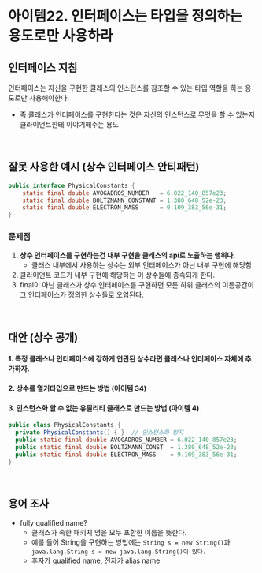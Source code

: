 # 아이템22. 인터페이스는 타입을 정의하는 용도로만 사용하라

## 인터페이스 지침

인터페이스는 자신을 구현한 클래스의 인스턴스를 참조할 수 있는 타입 역할을 하는 용도로만 사용해야한다.
- 즉 클래스가 인터페이스를 구현한다는 것은 자신의 인스턴스로 무엇을 할 수 있는지 클라이언트한테 이야기해주는 용도

<br/>

## 잘못 사용한 예시 (상수 인터페이스 안티패턴)
```java
public interface PhysicalConstants {
    static final double AVOGADROS_NUMBER   = 6.022_140_857e23;
    static final double BOLTZMANN_CONSTANT = 1.380_648_52e-23;
    static final double ELECTRON_MASS      = 9.109_383_56e-31;
}
```
### 문제점
1. __상수 인터페이스를 구현하는건 내부 구현을 클래스의 api로 노출하는 행위다.__
    - 클래스 내부에서 사용하는 상수는 외부 인터페이스가 아닌 내부 구현에 해당함
2. 클라이언트 코드가 내부 구현에 해당하는 이 상수들에 종속되게 한다.
3. final이 아닌 클래스가 상수 인터페이스를 구현하면 모든 하위 클래스의 이름공간이 그 인터페이스가 정의한 상수들로 오염된다.

<br/>

## 대안 (상수 공개)
#### 1. 특정 클래스나 인터페이스에 강하게 연관된 상수라면 클래스나 인터페이스 자체에 추가하자.  
#### 2. 상수를 열거타입으로 만드는 방법 (아이템 34)
#### 3. 인스턴스화 할 수 없는 유틸리티 클래스로 만드는 방법 (아이템 4)


```java
public class PhysicalConstants {
  private PhysicalConstants() { }  // 인스턴스화 방지
  public static final double AVOGADROS_NUMBER = 6.022_140_857e23;
  public static final double BOLTZMANN_CONST  = 1.380_648_52e-23;
  public static final double ELECTRON_MASS    = 9.109_383_56e-31;
}
```

<br/>

## 용어 조사

- fully qualified name?
  - 클래스가 속한 패키지 명을 모두 포함한 이름을 뜻한다.
  - 예를 들어 String을 구현하는 방법에는
`String s = new String()`과 `java.lang.String s = new java.lang.String()이 있다.`
  - 후자가 qualified name, 전자가 alias name
